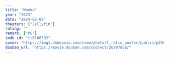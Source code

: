 ```yaml
---
title: "Wonka"
year: "2023"
date: "2024-02-09"
theaters: ["Jellyfin"]
rating: ""
remark: ["PG"]
imdb_id: "tt6166392"
cover: "https://img1.doubanio.com/view/photo/l_ratio_poster/public/p2901229830.jpg"
douban_url: "https://movie.douban.com/subject/26897888/"
---
```

